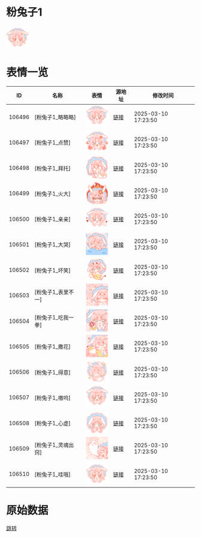 # 粉兔子1

<img src="./cover.png" height="60" alt="cover" />

# 表情一览

|ID|名称|表情|源地址|修改时间|
|----|----|----|----|----|
|106496|[粉兔子1_略略略]|<img src="./pic/106496_%5B粉兔子1_略略略%5D.png" height="60" alt="略略略"/>|[链接](https://i0.hdslb.com/bfs/garb/1f72cfd92120e64b9a6abc81c6af279e3ec76e2e.png)|2025-03-10 17:23:50|
|106497|[粉兔子1_点赞]|<img src="./pic/106497_%5B粉兔子1_点赞%5D.png" height="60" alt="点赞"/>|[链接](https://i0.hdslb.com/bfs/garb/437e0f34f07ec3a9e3d808d24f56d47cd3b33339.png)|2025-03-10 17:23:50|
|106498|[粉兔子1_拜托]|<img src="./pic/106498_%5B粉兔子1_拜托%5D.png" height="60" alt="拜托"/>|[链接](https://i0.hdslb.com/bfs/garb/fe8e73108e2f4e0ab49bba3ac8550bc50e3f8068.png)|2025-03-10 17:23:50|
|106499|[粉兔子1_火大]|<img src="./pic/106499_%5B粉兔子1_火大%5D.png" height="60" alt="火大"/>|[链接](https://i0.hdslb.com/bfs/garb/343c30ef1550fedca322755930d436d265227c81.png)|2025-03-10 17:23:50|
|106500|[粉兔子1_亲亲]|<img src="./pic/106500_%5B粉兔子1_亲亲%5D.png" height="60" alt="亲亲"/>|[链接](https://i0.hdslb.com/bfs/garb/c98831e8a90ec2a71de90615593e0e85448e7f24.png)|2025-03-10 17:23:50|
|106501|[粉兔子1_大哭]|<img src="./pic/106501_%5B粉兔子1_大哭%5D.png" height="60" alt="大哭"/>|[链接](https://i0.hdslb.com/bfs/garb/9eb0553af162439d3a2acd17446f45c699d2b537.png)|2025-03-10 17:23:50|
|106502|[粉兔子1_坏笑]|<img src="./pic/106502_%5B粉兔子1_坏笑%5D.png" height="60" alt="坏笑"/>|[链接](https://i0.hdslb.com/bfs/garb/7a28f4ec09bca5eabf6f92f4d70759bf1aaa08e4.png)|2025-03-10 17:23:50|
|106503|[粉兔子1_表里不一]|<img src="./pic/106503_%5B粉兔子1_表里不一%5D.png" height="60" alt="表里不一"/>|[链接](https://i0.hdslb.com/bfs/garb/0c3e52ce2ab7be93086e938eb907741359881b67.png)|2025-03-10 17:23:50|
|106504|[粉兔子1_吃我一拳]|<img src="./pic/106504_%5B粉兔子1_吃我一拳%5D.png" height="60" alt="吃我一拳"/>|[链接](https://i0.hdslb.com/bfs/garb/8b6deb2789ca37612e4b46760d81c1da30a3bdaa.png)|2025-03-10 17:23:50|
|106505|[粉兔子1_撒花]|<img src="./pic/106505_%5B粉兔子1_撒花%5D.png" height="60" alt="撒花"/>|[链接](https://i0.hdslb.com/bfs/garb/9443c483cb769302ef6a2859a24816c8352229dd.png)|2025-03-10 17:23:50|
|106506|[粉兔子1_得意]|<img src="./pic/106506_%5B粉兔子1_得意%5D.png" height="60" alt="得意"/>|[链接](https://i0.hdslb.com/bfs/garb/3a0e52488692194899f8dea8eb3b00da27f4630f.png)|2025-03-10 17:23:50|
|106507|[粉兔子1_嗷呜]|<img src="./pic/106507_%5B粉兔子1_嗷呜%5D.png" height="60" alt="嗷呜"/>|[链接](https://i0.hdslb.com/bfs/garb/9a062f192c0255511919d7e0d6c38cfa5c114785.png)|2025-03-10 17:23:50|
|106508|[粉兔子1_心虚]|<img src="./pic/106508_%5B粉兔子1_心虚%5D.png" height="60" alt="心虚"/>|[链接](https://i0.hdslb.com/bfs/garb/f7998dc2e8308a67417ce4b020b835a2f517a4af.png)|2025-03-10 17:23:50|
|106509|[粉兔子1_灵魂出窍]|<img src="./pic/106509_%5B粉兔子1_灵魂出窍%5D.png" height="60" alt="灵魂出窍"/>|[链接](https://i0.hdslb.com/bfs/garb/668e325191a42967be27002320d0aad8f4f575af.png)|2025-03-10 17:23:50|
|106510|[粉兔子1_哇哦]|<img src="./pic/106510_%5B粉兔子1_哇哦%5D.png" height="60" alt="哇哦"/>|[链接](https://i0.hdslb.com/bfs/garb/3d969ca95e1b7911369a5a9f642a23180c513a16.png)|2025-03-10 17:23:50|

# 原始数据

[跳转](./raw.json)

